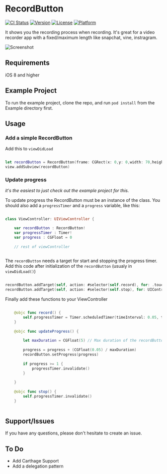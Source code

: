 # RecordButton

[![CI Status](http://img.shields.io/travis/samuelbeek/RecordButton.svg?style=flat)](https://travis-ci.org/samuelbeek/RecordButton)
[![Version](https://img.shields.io/cocoapods/v/RecordButton.svg?style=flat)](http://cocoapods.org/pods/RecordButton)
[![License](https://img.shields.io/cocoapods/l/RecordButton.svg?style=flat)](http://cocoapods.org/pods/RecordButton)
[![Platform](https://img.shields.io/cocoapods/p/RecordButton.svg?style=flat)](http://cocoapods.org/pods/RecordButton)


It shows you the recording process when recording. It's great for a video recorder app with a fixed/maximum length like snapchat, vine, instragram.

![Screenshot](http://imgur.com/S69GerW.gif)

## Requirements

iOS 8 and higher

## Example Project

To run the example project, clone the repo, and run `pod install` from the Example directory first.


## Usage 

### Add a simple RecordButton

Add this to `viewDidLoad`

```swift 

let recordButton = RecordButton(frame: CGRect(x: 0,y: 0,width: 70,height: 70))
view.addSubview(recordButton) 

``` 

### Update progress 
*it's the easiest to just check out the example project for this.*

To update progress the RecordButton must be an instance of the class. You should also add a `progressTimer` and a `progress` variable, like this: 

```swift 

class ViewController: UIViewController {

	var recordButton : RecordButton!
	var progressTimer : Timer!
	var progress : CGFloat = 0
	
	// rest of viewController 
	
```

The `recordButton` needs a target for start and stopping the progress timer. Add this code after initialization of the `recordButton` (usualy in `viewDidLoad()`)

```swift

recordButton.addTarget(self, action: #selector(self.record), for: .touchDown)
recordButton.addTarget(self, action: #selector(self.stop), for: UIControl.Event.touchUpInside)

```

Finally add these functions to your ViewController 

```swift

    @objc func record() {
        self.progressTimer = Timer.scheduledTimer(timeInterval: 0.05, target: self, selector: #selector(ViewController.updateProgress), userInfo: nil, repeats: true)
    }
    
    @objc func updateProgress() {
        
        let maxDuration = CGFloat(5) // Max duration of the recordButton
        
        progress = progress + (CGFloat(0.05) / maxDuration)
        recordButton.setProgress(progress)
        
        if progress >= 1 {
            progressTimer.invalidate()
        }
        
    }
    
    @objc func stop() {
        self.progressTimer.invalidate()
    }
    
```
## Support/Issues 
If you have any questions, please don't hesitate to create an issue. 

## To Do 
* Add Carthage Support
* Add a delegation pattern
